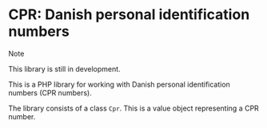 # CPR: Danish personal identification numbers

> [!NOTE]
> This library is still in development.

This is a PHP library for working with Danish personal identification
numbers (CPR numbers).

The library consists of a class `Cpr`. This is a value object
representing a CPR number.
